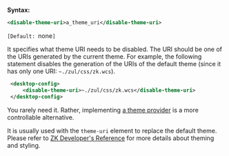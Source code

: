 **Syntax:**

```xml
<disable-theme-uri>a_theme_uri</disable-theme-uri>
```

`[Default: `none`]`

It specifies what theme URI needs to be disabled. The URI should be one
of the URIs generated by the current theme. For example, the following
statement disables the generation of the URIs of the default theme
(since it has only one URI: `~./zul/css/zk.wcs`).

```xml
 <desktop-config>
     <disable-theme-uri>~./zul/css/zk.wcs</disable-theme-uri>
 </desktop-config>
```

You rarely need it. Rather, implementing [a theme provider]({{site.baseurl}}/zk_dev_ref/theming_and_styling/theme_providers)
is a more controllable alternative.

It is usually used with the `theme-uri` element to replace the default
theme. Please refer to [ZK Developer's Reference]({{site.baseurl}}/zk_dev_ref/theming_and_styling/theme_customization)
for more details about theming and styling.


